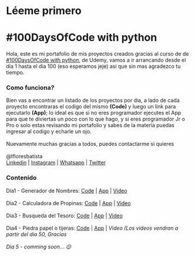 # Léeme primero
# #100DaysOfCode with python

Hola, este es mi portafolio de mis proyectos creados gracias al curso de de <a href="https://www.udemy.com/course/100-days-of-code/" target="_blank">#100DaysOfCode with python</a>, de Udemy, vamos a ir arrancando desde el dia 1 hasta el dia 100 (eso esperamos jeje) asi que sin mas agradezco tu tiempo.

<h3>Como funciona?</h3>
Bien vas a encontrar un listado de los proyectos por dia, a lado de cada proyecto encontraras el codigo del mismo <b>(Code)</b> y luego un link para ejecutarlo <b>(App)</b>; lo ideal es que si no eres programador ejecutes el App para que te diviertas un poco con lo que hago, y si eres programador Jr o Pro o solo estas revisando mi portafolio y sabes de la materia puedas ingresar al codigo y echarle un ojo.
<br>
<br>
Nuevamente muchas gracias a todos, puedes contactarme si quieres
<br>
<br>
@lfloresbatista
<br><a href="https://www.linkedin.com/in/luisfloresb/" target="_blank">Linkedin</a> | <a href="https://instagram.com/soy.krlomagno" target="_blank">Instagram</a> | <a href="https://wa.me/50766319520" target="_blank">Whatsapp</a> | <a href="https://twitter.com/lfloresbatista" target="_blank">Twitter</a>
<h3>Contenido</h3>

Dia1 - Generador de Nombres: <a href="https://github.com/lfloresbatista/100DaysOfCode/blob/main/100%20Proyectos/day1-generador-nombre.py">Code</a> | <a href="https://replit.com/@lfloresbatista/Generador-de-Nombres?v=1" target="_blank">App</a> | <a href="https://www.instagram.com/p/Cba632qJHfE/" target="_blank">Video</a>
<br>
<br>
Dia2 - Calculadora de Propinas: <a href="https://github.com/lfloresbatista/100DaysOfCode/blob/main/100%20Proyectos/day2-calculadora-propina.py">Code</a> | <a href="https://replit.com/@lfloresbatista/Calculadora-de-Propinas?v=1" target="_blank">App</a> | <a href="https://www.instagram.com/tv/CbfVTc-LI51" target="_blank">Video</a>
<br>
<br>
Dia3 - Busqueda del Tesoro: <a href="https://github.com/lfloresbatista/100DaysOfCode/blob/main/100%20Proyectos/day3-busqueda-tesoro.py">Code</a> | <a href="https://replit.com/@lfloresbatista/La-busqueda-del-tesoro" target="_blank">App</a> | <a href="https://www.instagram.com/tv/CbmSevSMEUt" target="_blank">Video</a>
<br>
<br>
Dia4 - Piedra papel o tijeras: <a href="https://github.com/lfloresbatista/100DaysOfCode/blob/main/100%20Proyectos/day4-piedra-papel-o-tijeras.py">Code</a> | <a href="https://replit.com/@lfloresbatista/El-mundo-de-piedra-papel-o-tijeras" target="_blank">App</a> | <i>Video (Los videos vendran a partir del dia 50, Gracias</i>
<br>
<br>
<i>Dia 5 - comming soon... :relieved:</i>
<br>
<br> 
